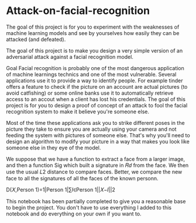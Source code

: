 # Attack-on-facial-recognition
The goal of this project is for you to experiment with the weaknesses of machine learning models and see by yourselves how easily they can be attacked (and defeated).

The goal of this project is to make you design a very simple version of an adversarial attack against a facial recognition model.

Goal
Facial recognition is probably one of the most dangerous application of machine learnings technics and one of the most vulnerable. Several applications use it to provide a way to identify people. For example tinder offers a feature to check if the picture on an account are actual pictures (to avoid catfishing) or some online banks use it to automatically retrieve access to an accout when a client has lost his credentials. The goal of this project is for you to design a proof of concept of an attack to fool the facial recognition system to make it believe you're someone else.

Most of the time these applications ask you to strike different poses in the picture they take to ensure you are actually using your camera and not feeding the system with pictures of someone else. That's why you'll need to design an algorithm to modify your picture in a way that makes you look like someone else in they eye of the model.

We suppose that we have a function to extract a face from a larger image, and then a function  Sig  which built a signature in  𝑅𝑑  from the face. We then use the usual  𝐿2  distance to compare faces. Better, we compare the new face to all the signatures of all the faces of the known personn.

D(𝑋,Person 1)=1|Person 1|∑𝐼∈Person 1||𝑋−𝐼||2 

This notebook has been partially completed to give you a reasonable base to begin the project. You don't have to use everything I added to this notebook and do everything on your own if you want to.

